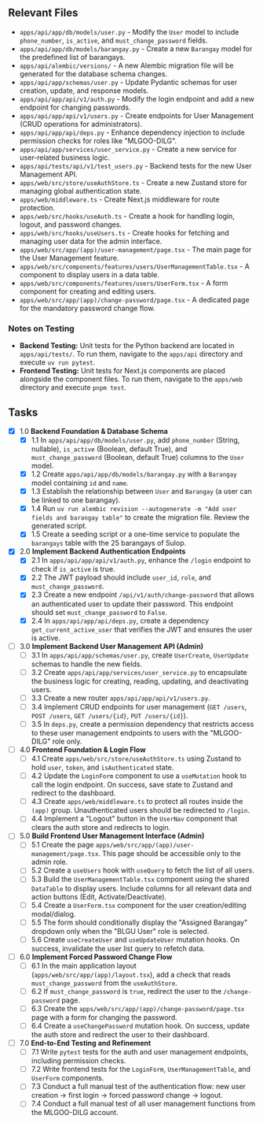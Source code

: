 ## Relevant Files

-   `apps/api/app/db/models/user.py` - Modify the `User` model to include `phone_number`, `is_active`, and `must_change_password` fields.
-   `apps/api/app/db/models/barangay.py` - Create a new `Barangay` model for the predefined list of barangays.
-   `apps/api/alembic/versions/` - A new Alembic migration file will be generated for the database schema changes.
-   `apps/api/app/schemas/user.py` - Update Pydantic schemas for user creation, update, and response models.
-   `apps/api/app/api/v1/auth.py` - Modify the login endpoint and add a new endpoint for changing passwords.
-   `apps/api/app/api/v1/users.py` - Create endpoints for User Management (CRUD operations for administrators).
-   `apps/api/app/api/deps.py` - Enhance dependency injection to include permission checks for roles like "MLGOO-DILG".
-   `apps/api/app/services/user_service.py` - Create a new service for user-related business logic.
-   `apps/api/tests/api/v1/test_users.py` - Backend tests for the new User Management API.
-   `apps/web/src/store/useAuthStore.ts` - Create a new Zustand store for managing global authentication state.
-   `apps/web/middleware.ts` - Create Next.js middleware for route protection.
-   `apps/web/src/hooks/useAuth.ts` - Create a hook for handling login, logout, and password changes.
-   `apps/web/src/hooks/useUsers.ts` - Create hooks for fetching and managing user data for the admin interface.
-   `apps/web/src/app/(app)/user-management/page.tsx` - The main page for the User Management feature.
-   `apps/web/src/components/features/users/UserManagementTable.tsx` - A component to display users in a data table.
-   `apps/web/src/components/features/users/UserForm.tsx` - A form component for creating and editing users.
-   `apps/web/src/app/(app)/change-password/page.tsx` - A dedicated page for the mandatory password change flow.

### Notes on Testing

-   **Backend Testing:** Unit tests for the Python backend are located in `apps/api/tests/`. To run them, navigate to the `apps/api` directory and execute `uv run pytest`.
-   **Frontend Testing:** Unit tests for Next.js components are placed alongside the component files. To run them, navigate to the `apps/web` directory and execute `pnpm test`.

## Tasks

-   [x] 1.0 **Backend Foundation & Database Schema**
    -   [x] 1.1 In `apps/api/app/db/models/user.py`, add `phone_number` (String, nullable), `is_active` (Boolean, default True), and `must_change_password` (Boolean, default True) columns to the `User` model.
    -   [x] 1.2 Create `apps/api/app/db/models/barangay.py` with a `Barangay` model containing `id` and `name`.
    -   [x] 1.3 Establish the relationship between `User` and `Barangay` (a user can be linked to one barangay).
    -   [x] 1.4 Run `uv run alembic revision --autogenerate -m "Add user fields and barangay table"` to create the migration file. Review the generated script.
    -   [x] 1.5 Create a seeding script or a one-time service to populate the `barangays` table with the 25 barangays of Sulop.

-   [x] 2.0 **Implement Backend Authentication Endpoints**
    -   [x] 2.1 In `apps/api/app/api/v1/auth.py`, enhance the `/login` endpoint to check if `is_active` is true.
    -   [x] 2.2 The JWT payload should include `user_id`, `role`, and `must_change_password`.
    -   [x] 2.3 Create a new endpoint `/api/v1/auth/change-password` that allows an authenticated user to update their password. This endpoint should set `must_change_password` to `False`.
    -   [x] 2.4 In `apps/api/app/api/deps.py`, create a dependency `get_current_active_user` that verifies the JWT and ensures the user is active.

-   [ ] 3.0 **Implement Backend User Management API (Admin)**
    -   [ ] 3.1 In `apps/api/app/schemas/user.py`, create `UserCreate`, `UserUpdate` schemas to handle the new fields.
    -   [ ] 3.2 Create `apps/api/app/services/user_service.py` to encapsulate the business logic for creating, reading, updating, and deactivating users.
    -   [ ] 3.3 Create a new router `apps/api/app/api/v1/users.py`.
    -   [ ] 3.4 Implement CRUD endpoints for user management (`GET /users`, `POST /users`, `GET /users/{id}`, `PUT /users/{id}`).
    -   [ ] 3.5 In `deps.py`, create a permission dependency that restricts access to these user management endpoints to users with the "MLGOO-DILG" role only.

-   [ ] 4.0 **Frontend Foundation & Login Flow**
    -   [ ] 4.1 Create `apps/web/src/store/useAuthStore.ts` using Zustand to hold `user`, `token`, and `isAuthenticated` state.
    -   [ ] 4.2 Update the `LoginForm` component to use a `useMutation` hook to call the login endpoint. On success, save state to Zustand and redirect to the dashboard.
    -   [ ] 4.3 Create `apps/web/middleware.ts` to protect all routes inside the `(app)` group. Unauthenticated users should be redirected to `/login`.
    -   [ ] 4.4 Implement a "Logout" button in the `UserNav` component that clears the auth store and redirects to login.

-   [ ] 5.0 **Build Frontend User Management Interface (Admin)**
    -   [ ] 5.1 Create the page `apps/web/src/app/(app)/user-management/page.tsx`. This page should be accessible only to the admin role.
    -   [ ] 5.2 Create a `useUsers` hook with `useQuery` to fetch the list of all users.
    -   [ ] 5.3 Build the `UserManagementTable.tsx` component using the shared `DataTable` to display users. Include columns for all relevant data and action buttons (Edit, Activate/Deactivate).
    -   [ ] 5.4 Create a `UserForm.tsx` component for the user creation/editing modal/dialog.
    -   [ ] 5.5 The form should conditionally display the "Assigned Barangay" dropdown only when the "BLGU User" role is selected.
    -   [ ] 5.6 Create `useCreateUser` and `useUpdateUser` mutation hooks. On success, invalidate the user list query to refetch data.

-   [ ] 6.0 **Implement Forced Password Change Flow**
    -   [ ] 6.1 In the main application layout (`apps/web/src/app/(app)/layout.tsx`), add a check that reads `must_change_password` from the `useAuthStore`.
    -   [ ] 6.2 If `must_change_password` is `true`, redirect the user to the `/change-password` page.
    -   [ ] 6.3 Create the `apps/web/src/app/(app)/change-password/page.tsx` page with a form for changing the password.
    -   [ ] 6.4 Create a `useChangePassword` mutation hook. On success, update the auth store and redirect the user to their dashboard.

-   [ ] 7.0 **End-to-End Testing and Refinement**
    -   [ ] 7.1 Write `pytest` tests for the auth and user management endpoints, including permission checks.
    -   [ ] 7.2 Write frontend tests for the `LoginForm`, `UserManagementTable`, and `UserForm` components.
    -   [ ] 7.3 Conduct a full manual test of the authentication flow: new user creation -> first login -> forced password change -> logout.
    -   [ ] 7.4 Conduct a full manual test of all user management functions from the MLGOO-DILG account.
